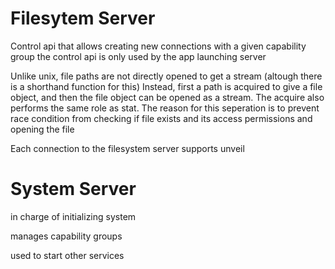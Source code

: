 # Filesytem Server
Control api that allows creating new connections with a given capability group
the control api is only used by the app launching server

Unlike unix, file paths are not directly opened to get a stream (altough there is a shorthand function for this)
Instead, first a path is acquired to give a file object, and then the file object can be opened as a stream. The acquire also performs the same role as stat. The reason for this seperation is to prevent race condition from checking if file exists and its access permissions and opening the file

Each connection to the filesystem server supports unveil

# System Server
in charge of initializing system

manages capability groups

used to start other services

